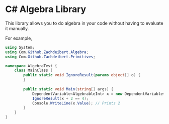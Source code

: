 # C# Algebra Library
This library allows you to do algebra in your code without having to evaluate it manually.

For example,
```c#
using System;
using Com.Github.Zachdeibert.Algebra;
using Com.Github.Zachdeibert.Primitives;

namespace AlgebraTest {
    class MainClass {
        public static void IgnoreResult(params object[] o) {
        }
        
        public static void Main(string[] args) {
            DependentVariable<AlgebrableInt> x = new DependentVariable<AlgebrableInt>();
            IgnoreResult(x + 2 == 4);
            Console.WriteLine(x.Value); // Prints 2
        }
    }
}
```
